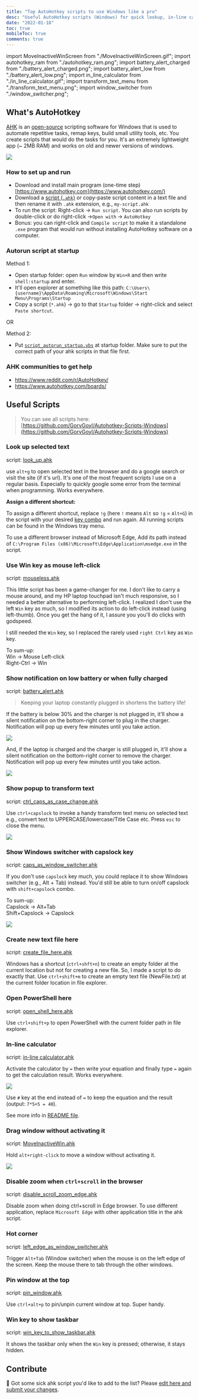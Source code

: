 ```yaml
---
title: "Top AutoHotkey scripts to use Windows like a pro"
desc: "Useful AutoHotkey scripts (Windows) for quick lookup, in-line calculator, remap keys, battery alert, and more."
date: "2022-01-18"
toc: true
mobileToc: true
comments: true
---
```


import MoveInactiveWinScreen from "./MoveInactiveWinScreen.gif";
import autohotkey_ram from "./autohotkey_ram.png";
import battery_alert_charged from "./battery_alert_charged.png";
import battery_alert_low from "./battery_alert_low.png";
import in_line_calculator from "./in_line_calculator.gif";
import transform_text_menu from "./transform_text_menu.png";
import window_switcher from "./window_switcher.png";

## What's AutoHotkey

[AHK](https://www.autohotkey.com) is an [open-source](https://github.com/Lexikos/AutoHotkey_L) scripting software for Windows that is used to automate repetitive tasks, remap keys, build small utility tools, etc. You create scripts that would do the tasks for you. It's an extremely lightweight app (~ 2MB RAM) and works on old and newer versions of windows.

<Img src={autohotkey_ram} type="ss" caption="" />

### How to set up and run

- Download and install main program (one-time step) [https://www.autohotkey.com](https://www.autohotkey.com/)
- Download a [script (`.ahk`)](#useful-scripts) or copy-paste script content in a text file and then rename it with `.ahk` extension, e.g., `my-script.ahk`
- To run the script: Right-click -> `Run script`.
  You can also run scripts by double-click or do right-click ->`Open with` -> `AutoHotkey`
- Bonus: you can right-click and `Compile script` to make it a standalone `.exe` program that would run without installing AutoHotkey software on a computer.

### Autorun script at startup

Method 1:

- Open startup folder: open `Run` window by `Win+R` and then write `shell:startup` and enter.
- It'll open explorer at something like this path: `C:\Users\{username}\AppData\Roaming\Microsoft\Windows\Start Menu\Programs\Startup`
- Copy a script (`*.ahk`) -> go to that `Startup` folder -> right-click and select `Paste shortcut`.

OR

Method 2:

- Put [`script_autorun_startup.vbs`](https://github.com/GorvGoyl/Autohotkey-Scripts-Windows/blob/master/script_autorun_startup.vbs) at startup folder. Make sure to put the correct path of your ahk scripts in that file first.

### AHK communities to get help

- https://www.reddit.com/r/AutoHotkey/
- https://www.autohotkey.com/boards/

## Useful Scripts

> You can see all scripts here: [https://github.com/GorvGoyl/Autohotkey-Scripts-Windows](https://github.com/GorvGoyl/Autohotkey-Scripts-Windows)

### Look up selected text

script: [look_up.ahk](https://github.com/GorvGoyl/Autohotkey-Scripts-Windows/blob/master/look_up.ahk)

use `alt+g` to open selected text in the browser and do a google search or visit the site (if it's url). It's one of the most frequent scripts I use on a regular basis. Especially to quickly google some error from the terminal when programming. Works everywhere.

**Assign a different shortcut:**

To assign a different shortcut, replace `!g` (here `!` means `Alt` so `!g` = `Alt+G`) in the script with your desired [key combo](https://www.autohotkey.com/docs/Hotkeys.htm#Symbols) and run again. All running scripts can be found in the Windows tray menu.

To use a different browser instead of Microsoft Edge, Add its path instead of `C:\Program Files (x86)\Microsoft\Edge\Application\msedge.exe` in the script.

### Use Win key as mouse left-click

script: [mouseless.ahk](https://github.com/GorvGoyl/Autohotkey-Scripts-Windows/blob/master/mouseless.ahk)

This little script has been a game-changer for me. I don't like to carry a mouse around, and my HP laptop touchpad isn't much responsive, so I needed a better alternative to performing left-click. I realized I don't use the left `Win` key as much, so I modified its action to do left-click instead (using left-thumb). Once you get the hang of it, I assure you you'll do clicks with godspeed.

I still needed the `Win` key, so I replaced the rarely used `right Ctrl` key as `Win` key.

To sum-up:  
Win → Mouse Left-click  
Right-Ctrl → Win

### Show notification on low battery or when fully charged

script: [battery_alert.ahk](https://github.com/GorvGoyl/Autohotkey-Scripts-Windows/blob/master/battery_alert.ahk)

> Keeping your laptop constantly plugged in shortens the battery life!

If the battery is below 30% and the charger is not plugged in, it'll show a silent notification on the bottom-right corner to plug in the charger. Notification will pop up every few minutes until you take action.

<Img src={battery_alert_low} type="ss" caption="" />

And, if the laptop is charged and the charger is still plugged in, it'll show a silent notification on the bottom-right corner to remove the charger. Notification will pop up every few minutes until you take action.

<Img src={battery_alert_charged} type="ss" caption="" />

### Show popup to transform text

script: [ctrl_caps_as_case_change.ahk](https://github.com/GorvGoyl/Autohotkey-Scripts-Windows/blob/master/ctrl_caps_as_case_change.ahk)

Use `ctrl+capslock` to invoke a handy transform text menu on selected text e.g., convert text to UPPERCASE/lowercase/Title Case etc. Press `esc` to close the menu.

<Img src={transform_text_menu} type="ss" caption="" />

### Show Windows switcher with capslock key

script: [caps_as_window_switcher.ahk](https://github.com/GorvGoyl/Autohotkey-Scripts-Windows/blob/master/caps_as_window_switcher.ahk)

If you don't use `capslock` key much, you could replace it to show Windows switcher (e.g., Alt + Tab) instead. You'd still be able to turn on/off capslock with `shift+capslock` combo.

To sum-up:  
Capslock → Alt+Tab  
Shift+Capslock → Capslock

<Img src={window_switcher} type="ss" caption="" />

### Create new text file here

script: [create_file_here.ahk](https://github.com/GorvGoyl/Autohotkey-Scripts-Windows/blob/master/create_file_here.ahk)

Windows has a shortcut (`ctrl+shft+n`) to create an empty folder at the current location but not for creating a new file. So, I made a script to do exactly that. Use `ctrl+shift+m` to create an empty text file (NewFile.txt) at the current folder location in file explorer.

### Open PowerShell here

script: [open_shell_here.ahk](https://github.com/GorvGoyl/Autohotkey-Scripts-Windows/blob/master/open_shell_here.ahk)

Use `ctrl+shift+p` to open PowerShell with the current folder path in file explorer.

### In-line calculator

script: [in-line calculator.ahk](https://github.com/GorvGoyl/Autohotkey-Scripts-Windows/blob/master/in-line-calculator/in-line%20calculator.ahk)

Activate the calculator by `=` then write your equation and finally type `=` again to get the calculation result. Works everywhere.

<Img src={in_line_calculator} type="ss" caption="" />

Use `#` key at the end instead of `=` to keep the equation and the result (output: `7*5+5 = 40`).

See more info in [README file](https://github.com/GorvGoyl/Autohotkey-Scripts-Windows/blob/master/in-line-calculator/readme.md).

### Drag window without activating it

script: [MoveInactiveWin.ahk](https://github.com/GorvGoyl/Autohotkey-Scripts-Windows/blob/master/move-inactive-window-alt-leftclick/MoveInactiveWin.ahk)

Hold `alt+right-click` to move a window without activating it.

<Img src={MoveInactiveWinScreen} type="ss" caption="" />

### Disable zoom when `ctrl+scroll` in the browser

script: [disable_scroll_zoom_edge.ahk](https://github.com/GorvGoyl/Autohotkey-Scripts-Windows/blob/master/disable_scroll_zoom_edge.ahk)

Disable zoom when doing ctrl+scroll in Edge browser. To use different application, replace `Microsoft Edge` with other application title in the ahk script.

### Hot corner

script: [left_edge_as_window_switcher.ahk](https://github.com/GorvGoyl/Autohotkey-Scripts-Windows/blob/master/left_edge_as_window_switcher.ahk)

Trigger `Alt+Tab` (Window switcher) when the mouse is on the left edge of the screen. Keep the mouse there to tab through the other windows.

### Pin window at the top

script: [pin_window.ahk](https://github.com/GorvGoyl/Autohotkey-Scripts-Windows/blob/master/pin_window.ahk)

Use `ctrl+alt+p` to pin/unpin current window at top. Super handy.

### Win key to show taskbar

script: [win_key_to_show_taskbar.ahk](https://github.com/GorvGoyl/Autohotkey-Scripts-Windows/blob/master/win_key_to_show_taskbar.ahk)

It shows the taskbar only when the `Win` key is pressed; otherwise, it stays hidden.

## Contribute

👋 Got some sick ahk script you'd like to add to the list? Please [edit here and submit your changes](https://github.com/GorvGoyl/Personal-Site-Gourav.io/blob/main/content/blog/autohotkey-scripts-windows/index.md).
